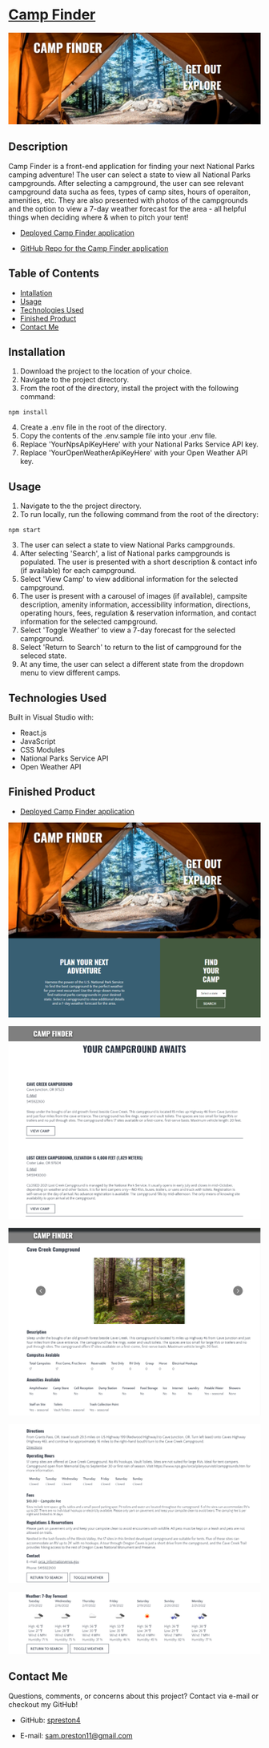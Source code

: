 # [Camp Finder](https://spreston4.github.io/camp-finder/)

![Banner](./public/assets/images/banner.PNG)

## Description

Camp Finder is a front-end application for finding your next National Parks camping adventure! The user can select a state to view all National Parks campgrounds. After selecting a campground, the user can see relevant campground data sucha as fees, types of camp sites, hours of operaiton, amenities, etc. They are also presented with photos of the campgrounds and the option to view a 7-day weather forecast for the area - all helpful things when deciding where & when to pitch your tent!

- [Deployed Camp Finder application](https://spreston4.github.io/camp-finder/)

- [GitHub Repo for the Camp Finder application](https://github.com/spreston4/camp-finder)

## Table of Contents

- [Intallation](#installation)
- [Usage](#usage)
- [Technologies Used](#technologies-used)
- [Finished Product](#finished-product)
- [Contact Me](#contact-me)

## Installation

1.  Download the project to the location of your choice.
2.  Navigate to the project directory.
3.  From the root of the directory, install the project with the following command:

```
npm install
```

4. Create a .env file in the root of the directory.
5. Copy the contents of the .env.sample file into your .env file.
6. Replace 'YourNpsApiKeyHere' with your National Parks Service API key.
7. Replace 'YourOpenWeatherApiKeyHere' with your Open Weather API key.

## Usage

1. Navigate to the the project directory.
2. To run locally, run the following command from the root of the directory:

```
npm start
```

3. The user can select a state to view National Parks campgrounds.
4. After selecting 'Search', a list of National parks campgrounds is populated. The user is presented with a short description & contact info (if available) for each campground.
5. Select 'View Camp' to view additional information for the selected campground.
6. The user is present with a carousel of images (if available), campsite description, amenity information, accessibility information, directions, operating hours, fees, regulation & reservation information, and contact information for the selected campground.
7. Select 'Toggle Weather' to view a 7-day forecast for the selected campground.
8. Select 'Return to Search' to return to the list of campground for the seleced state.
9. At any time, the user can select a different state from the dropdown menu to view different camps.

## Technologies Used

Built in Visual Studio with:

- React.js
- JavaScript
- CSS Modules
- National Parks Service API
- Open Weather API

## Finished Product

- [Deployed Camp Finder application](https://spreston4.github.io/camp-finder/)

![Home](./public/assets/images/home2.PNG)

![Results](./public/assets/images/campList.PNG)

![Camp View](./public/assets/images/camp1.PNG)

![Camp View](./public/assets/images/camp2.PNG)

![Weather](./public/assets/images/weather.PNG)

## Contact Me

Questions, comments, or concerns about this project? Contact via e-mail or checkout my GitHub!

- GitHub: [spreston4](https://github.com/spreston4)

- E-mail: [sam.preston11@gmail.com](mailto:sam.preston11@gmail.com)
